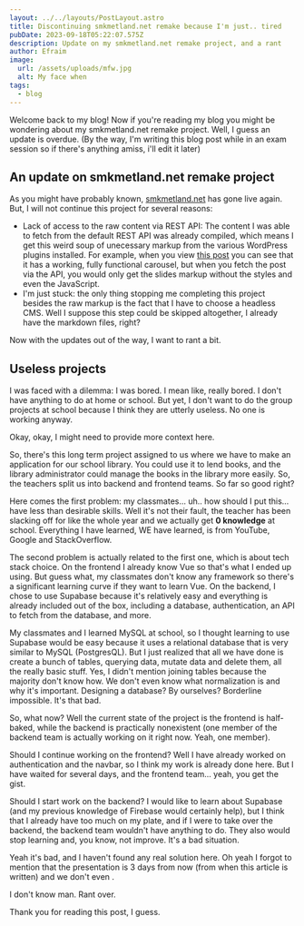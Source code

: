 ```yaml
---
layout: ../../layouts/PostLayout.astro
title: Discontinuing smkmetland.net remake because I'm just.. tired
pubDate: 2023-09-18T05:22:07.575Z
description: Update on my smkmetland.net remake project, and a rant
author: Efraim
image:
  url: /assets/uploads/mfw.jpg
  alt: My face when
tags:
  - blog
---
```

Welcome back to my blog! Now if you're reading my blog you might be wondering about my smkmetland.net remake project. Well, I guess an update is overdue. (By the way, I'm writing this blog post while in an exam session so if there's anything amiss, i'll edit it later)

## An update on smkmetland.net remake project

As you might have probably known, [smkmetland.net](smkmetland.net) has gone live again. But, I will not continue this project for several reasons:

* Lack of access to the raw content via REST API: The content I was able to fetch from the default REST API was already compiled, which means I get this weird soup of unecessary markup from the various WordPress plugins installed. For example, when you view [this post](https://smkmetland.net/ppdb/index.php/2022/12/15/sharing-praktik-baik/) you can see that it has a working, fully functional carousel, but when you fetch the post via the API, you would only get the slides markup without the styles and even the JavaScript.
* I'm just stuck: the only thing stopping me completing this project besides the raw markup is the fact that I have to choose a headless CMS. Well I suppose this step could be skipped altogether, I already have the markdown files, right?

Now with the updates out of the way, I want to rant a bit.

## Useless projects

I was faced with a dilemma: I was bored. I mean like, really bored. I don't have anything to do at home or school. But yet,  I don't want to do the group projects at school because I think they are utterly useless. No one is working anyway.

Okay, okay, I might need to provide more context here.

So, there's this long term project assigned to us where we have to make an application for our school library. You could use it to lend books, and the library administrator could manage the books in the library more easily. So, the teachers split us into backend and frontend teams. So far so good right?

Here comes the first problem: my classmates... uh.. how should I put this... have less than desirable skills.  Well it's not their fault, the teacher has been slacking off for like the whole year and we actually get **0 knowledge** at school. Everything I have learned, WE have learned, is from YouTube, Google and StackOverflow.

The second problem is actually related to the first one, which is about tech stack choice. On the frontend I already know Vue so that's what I ended up using. But guess what, my classmates don't know any framework so there's a significant learning curve if they want to learn Vue. On the backend, I chose to use Supabase because it's relatively easy and everything is already included out of the box, including a database, authentication, an API to fetch from the database, and more.

My classmates and I learned MySQL at school, so I thought learning to use Supabase would be easy because it uses a relational database that is very similar to MySQL (PostgresQL). But I just realized that all we have done is create a bunch of tables, querying data, mutate data and delete them, all the really basic stuff. Yes, I didn't mention joining tables because the majority don't know how. We don't even know what normalization is and why it's important. Designing a database? By ourselves? Borderline impossible. It's that bad.

So, what now? Well the current state of the project is the frontend is half-baked, while the backend is practically nonexistent (one member of the backend team is actually working on it right now. Yeah, one member).

Should I continue working on the frontend? Well I have already worked on authentication and the navbar, so I think my work is already done here. But I have waited for several days, and the frontend team... yeah, you get the gist.

Should I start work on the backend? I would like to learn about Supabase (and my previous knowledge of Firebase would certainly help), but I think that I already have too much on my plate, and if I were to take over the backend, the backend team wouldn't have anything to do. They also would stop learning and, you know, not improve. It's a bad situation.

Yeah it's bad, and I haven't found any real solution here. Oh yeah I forgot to mention that the presentation is 3 days from now (from when this article is written) and we don't even .

I don't know man. Rant over.

Thank you for reading this post, I guess.